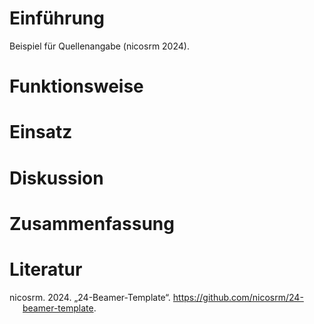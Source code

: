 # Einführung

Beispiel für Quellenangabe (nicosrm 2024).

# Funktionsweise

# Einsatz

# Diskussion

# Zusammenfassung

# Literatur

<div id="refs" class="references csl-bib-body hanging-indent"
entry-spacing="0">

<div id="ref-template" class="csl-entry">

nicosrm. 2024. „24-Beamer-Template“.
<https://github.com/nicosrm/24-beamer-template>.

</div>

</div>
